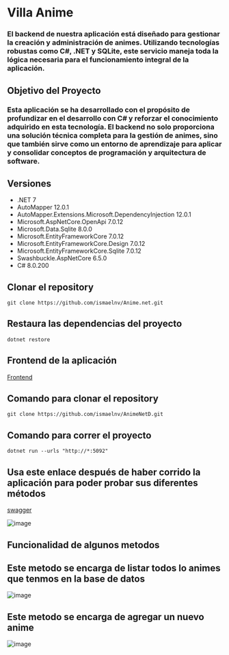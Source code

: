# Villa Anime
### El backend de nuestra aplicación está diseñado para gestionar la creación y administración de animes. Utilizando tecnologías robustas como C#, .NET y SQLite, este servicio maneja toda la lógica necesaria para el funcionamiento integral de la aplicación.

## Objetivo del Proyecto
### Esta aplicación se ha desarrollado con el propósito de profundizar en el desarrollo con C# y reforzar el conocimiento adquirido en esta tecnología. El backend no solo proporciona una solución técnica completa para la gestión de animes, sino que también sirve como un entorno de aprendizaje para aplicar y consolidar conceptos de programación y arquitectura de software.

## Versiones
* .NET 7
* AutoMapper 12.0.1
* AutoMapper.Extensions.Microsoft.DependencyInjection 12.0.1
* Microsoft.AspNetCore.OpenApi 7.0.12
* Microsoft.Data.Sqlite 8.0.0
* Microsoft.EntityFrameworkCore 7.0.12
* Microsoft.EntityFrameworkCore.Design 7.0.12
* Microsoft.EntityFrameworkCore.Sqlite 7.0.12
* Swashbuckle.AspNetCore 6.5.0
* C# 8.0.200

## Clonar el repository
```
git clone https://github.com/ismaelnv/Anime.net.git
```
## Restaura las dependencias del proyecto
```
dotnet restore
```
## Frontend de la aplicación
[Frontend](https://github.com/ismaelnv/AnimeNetD)

## Comando para clonar el repository
```
git clone https://github.com/ismaelnv/AnimeNetD.git
```

## Comando para correr el proyecto
```
dotnet run --urls "http://*:5092"
```

## Usa este enlace después de haber corrido la aplicación para poder probar sus diferentes métodos
[swagger](http://localhost:5092/swagger/index.html)

![image](https://github.com/user-attachments/assets/21caa8e1-5733-4f39-a431-f268ff2f878c)

## Funcionalidad de algunos metodos
  ## Este metodo se encarga de listar todos lo animes que tenmos en la base de datos
  ![image](https://github.com/user-attachments/assets/1409d905-7a6e-4d73-8b16-174ef6fa4a19)

  ## Este metodo se encarga de agregar un nuevo anime
  ![image](https://github.com/user-attachments/assets/2befa876-84a6-4248-94a7-50f702ff4776)
 





